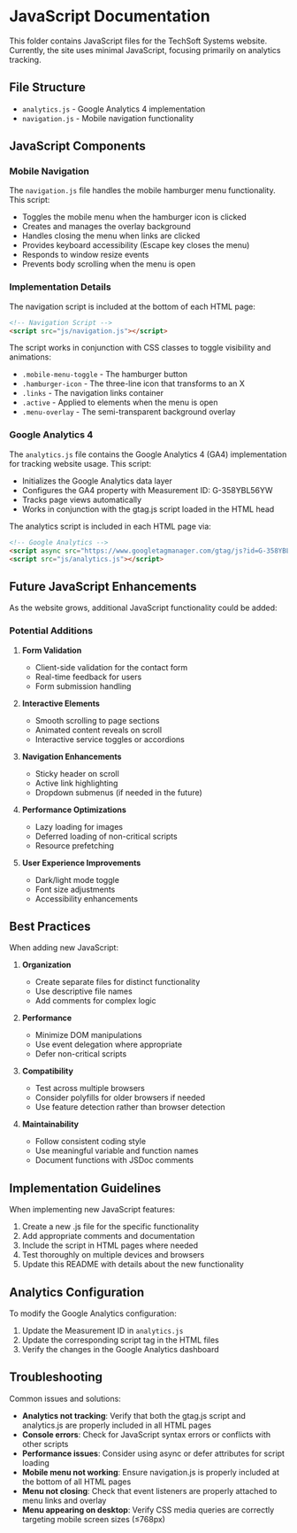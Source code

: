 # JavaScript Documentation

This folder contains JavaScript files for the TechSoft Systems website. Currently, the site uses minimal JavaScript, focusing primarily on analytics tracking.

## File Structure

- `analytics.js` - Google Analytics 4 implementation
- `navigation.js` - Mobile navigation functionality

## JavaScript Components

### Mobile Navigation

The `navigation.js` file handles the mobile hamburger menu functionality. This script:

- Toggles the mobile menu when the hamburger icon is clicked
- Creates and manages the overlay background
- Handles closing the menu when links are clicked
- Provides keyboard accessibility (Escape key closes the menu)
- Responds to window resize events
- Prevents body scrolling when the menu is open

### Implementation Details

The navigation script is included at the bottom of each HTML page:

```html
<!-- Navigation Script -->
<script src="js/navigation.js"></script>
```

The script works in conjunction with CSS classes to toggle visibility and animations:
- `.mobile-menu-toggle` - The hamburger button
- `.hamburger-icon` - The three-line icon that transforms to an X
- `.links` - The navigation links container
- `.active` - Applied to elements when the menu is open
- `.menu-overlay` - The semi-transparent background overlay

### Google Analytics 4

The `analytics.js` file contains the Google Analytics 4 (GA4) implementation for tracking website usage. This script:

- Initializes the Google Analytics data layer
- Configures the GA4 property with Measurement ID: G-358YBL56YW
- Tracks page views automatically
- Works in conjunction with the gtag.js script loaded in the HTML head

The analytics script is included in each HTML page via:

```html
<!-- Google Analytics -->
<script async src="https://www.googletagmanager.com/gtag/js?id=G-358YBL56YW"></script>
<script src="js/analytics.js"></script>
```

## Future JavaScript Enhancements

As the website grows, additional JavaScript functionality could be added:

### Potential Additions

1. **Form Validation**
   - Client-side validation for the contact form
   - Real-time feedback for users
   - Form submission handling

2. **Interactive Elements**
   - Smooth scrolling to page sections
   - Animated content reveals on scroll
   - Interactive service toggles or accordions

3. **Navigation Enhancements**
   - Sticky header on scroll
   - Active link highlighting
   - Dropdown submenus (if needed in the future)

4. **Performance Optimizations**
   - Lazy loading for images
   - Deferred loading of non-critical scripts
   - Resource prefetching

5. **User Experience Improvements**
   - Dark/light mode toggle
   - Font size adjustments
   - Accessibility enhancements

## Best Practices

When adding new JavaScript:

1. **Organization**
   - Create separate files for distinct functionality
   - Use descriptive file names
   - Add comments for complex logic

2. **Performance**
   - Minimize DOM manipulations
   - Use event delegation where appropriate
   - Defer non-critical scripts

3. **Compatibility**
   - Test across multiple browsers
   - Consider polyfills for older browsers if needed
   - Use feature detection rather than browser detection

4. **Maintainability**
   - Follow consistent coding style
   - Use meaningful variable and function names
   - Document functions with JSDoc comments

## Implementation Guidelines

When implementing new JavaScript features:

1. Create a new .js file for the specific functionality
2. Add appropriate comments and documentation
3. Include the script in HTML pages where needed
4. Test thoroughly on multiple devices and browsers
5. Update this README with details about the new functionality

## Analytics Configuration

To modify the Google Analytics configuration:

1. Update the Measurement ID in `analytics.js`
2. Update the corresponding script tag in the HTML files
3. Verify the changes in the Google Analytics dashboard

## Troubleshooting

Common issues and solutions:

- **Analytics not tracking**: Verify that both the gtag.js script and analytics.js are properly included in all HTML pages
- **Console errors**: Check for JavaScript syntax errors or conflicts with other scripts
- **Performance issues**: Consider using async or defer attributes for script loading
- **Mobile menu not working**: Ensure navigation.js is properly included at the bottom of all HTML pages
- **Menu not closing**: Check that event listeners are properly attached to menu links and overlay
- **Menu appearing on desktop**: Verify CSS media queries are correctly targeting mobile screen sizes (≤768px)
